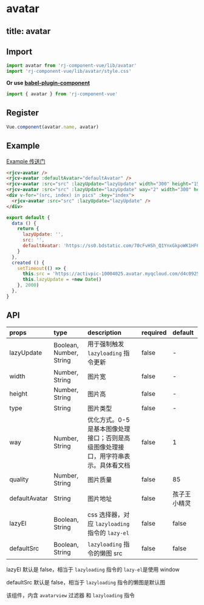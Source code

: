 # avatar

title: avatar
---

## Import

``` js
import avatar from 'rj-component-vue/lib/avatar'
import 'rj-component-vue/lib/avatar/style.css'
```

**Or use [babel-plugin-component](https://www.npmjs.com/package/babel-plugin-component)**

``` js
import { avatar } from 'rj-component-vue'
```

## Register

``` js
Vue.component(avatar.name, avatar)
```

## Example

[Example 传送门](//zhouyu1993.github.io/rjcv/#/avatar)

``` html
<rjcv-avatar />
<rjcv-avatar :defaultAvatar="defaultAvatar" />
<rjcv-avatar :src="src" :lazyUpdate="lazyUpdate" width="300" height="150" defaultSrc="//gss1.bdstatic.com/9vo3dSag_xI4khGkpoWK1HF6hhy/baike/c0%3Dbaike116%2C5%2C5%2C116%2C38/sign=8d1fde4a32a85edfee81f671283d6246/314e251f95cad1c896a84b3d793e6709c93d519c.jpg" />
<rjcv-avatar :src="src" :lazyUpdate="lazyUpdate" way="2" width="300" height="150" type="jpeg" :useWebp="false" defaultSrc="//gss1.bdstatic.com/9vo3dSag_xI4khGkpoWK1HF6hhy/baike/c0%3Dbaike116%2C5%2C5%2C116%2C38/sign=8d1fde4a32a85edfee81f671283d6246/314e251f95cad1c896a84b3d793e6709c93d519c.jpg" />
<div v-for="(src, index) in pics" :key="index">
  <rjcv-avatar :src="src" :lazyUpdate="lazyUpdate" />
</div>
```

``` js
export default {
  data () {
    return {
      lazyUpdate: '',
      src: '',
      defaultAvatar: 'https://ss0.bdstatic.com/70cFvHSh_Q1YnxGkpoWK1HF6hhy/it/u=1881776517,987084327&fm=27&gp=0.jpg'
    }
  },
  created () {
    setTimeout(() => {
      this.src = 'https://activpic-10004025.avatar.myqcloud.com/d4c0925a-19e5-4169-a387-853367efb7c9'
      this.lazyUpdate = +new Date()
    }, 2000)
  },
}
```

## API

| props | type | description | required | default |
|:---|:---|:---|:---|:---|
| lazyUpdate | Boolean, Number, String | 用于强制触发 `lazyloading` 指令更新 | false | - |
| width | Number, String | 图片宽 | false | - |
| height | Number, String | 图片高 | false | - |
| type | String | 图片类型 | false | - |
| way | Number, String | 优化方式。0-5是基本图像处理接口；否则是高级图像处理接口，用字符串表示。具体看文档 | false | 1 |
| quality | Number, String | 图片质量 | false | 85 |
| defaultAvatar | String | 图片地址 | false | 孩子王小精灵 |
| lazyEl | Boolean, String | css 选择器，对应 `lazyloading` 指令的 `lazy-el` | false | false |
| defaultSrc | Boolean, String | `lazyloading` 指令的懒图 src  | false | false |

lazyEl 默认是 false，相当于 `lazyloading` 指令的 `lazy-el`是使用 window

defaultSrc 默认是 false，相当于 `lazyloading` 指令的懒图是默认图

该组件，内含 `avatarview` 过滤器 和 `lazyloading` 指令
